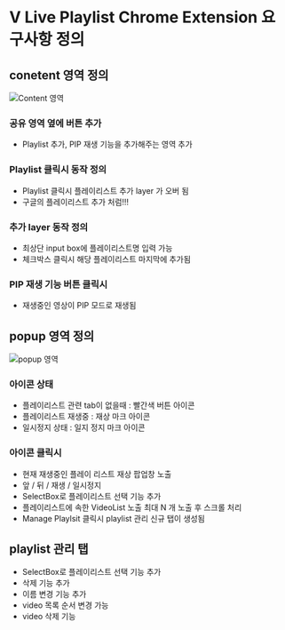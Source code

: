 # V Live Playlist Chrome Extension 요구사항 정의

## conetent 영역 정의
![Content 영역](https://4ppl3hun73r.github.io/post/2019/11/vliveExtensionContent.png)

### 공유 영역 옆에 버튼 추가
* Playlist 추가, PIP 재생 기능을 추가해주는 영역 추가

### Playlist 클릭시 동작 정의
* Playlist 클릭시 플레이리스트 추가 layer 가 오버 됨
* 구글의 플레이리스트 추가 처럼!!!

### 추가 layer 동작 정의
* 최상단 input box에 플레이리스트명 입력 가능
* 체크박스 클릭시 해당 플레이리스트 마지막에 추가됨

### PIP 재생 기능 버튼 클릭시
* 재생중인 영상이 PIP 모드로 재생됨

## popup 영역 정의
![popup 영역](https://4ppl3hun73r.github.io/post/2019/11/vliveExtensionPoup.png)

### 아이콘 상태
* 플레이리스트 관련 tab이 없을때 : 빨간색 버튼 아이콘
* 플레이리스트 재생중 : 재상 마크 아이콘
* 일시정지 상태 : 일지 정지 마크 아이콘

### 아이콘 클릭시
* 현재 재생중인 플레이 리스트 재상 팝업창 노출
* 앞 / 뒤 / 재생 / 일시정지
* SelectBox로 플레이리스트 선택 기능 추가
* 플레이리스트에 속한 VideoList 노출 최대 N 개 노출 후 스크롤 처리
* Manage Playlsit 클릭시 playlist 관리 신규 탭이 생성됨

## playlist 관리 탭
* SelectBox로 플레이리스트 선택 기능 추가
* 삭제 기능 추가
* 이름 변경 기능 추가
* video 목록 순서 변경 가능
* video 삭제 기능